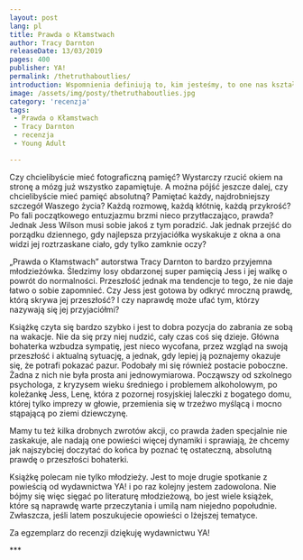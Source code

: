 ```yaml
---
layout: post
lang: pl
title: Prawda o Kłamstwach
author: Tracy Darnton
releaseDate: 13/03/2019
pages: 400
publisher: YA!
permalink: /thetruthaboutlies/
introduction: Wspomnienia definiują to, kim jesteśmy, to one nas kształtują.
image: /assets/img/posty/thetruthaboutlies.jpg
category: 'recenzja'
tags:
 - Prawda o Kłamstwach
 - Tracy Darnton
 - recenzja
 - Young Adult

---
```


  Czy chcielibyście mieć fotograficzną pamięć? Wystarczy rzucić okiem na stronę a mózg już wszystko zapamiętuje. A można pójść jeszcze dalej, czy chcielibyście mieć pamięć absolutną? Pamiętać każdy, najdrobniejszy szczegół Waszego życia? Każdą rozmowę, każdą kłótnię, każdą przykrość? Po fali początkowego entuzjazmu brzmi nieco przytłaczająco, prawda? Jednak Jess Wilson musi sobie jakoś z tym poradzić. Jak jednak przejść do porządku dziennego, gdy najlepsza przyjaciółka wyskakuje z okna a ona widzi jej roztrzaskane ciało, gdy tylko zamknie oczy?

  „Prawda o Kłamstwach” autorstwa Tracy Darnton to bardzo przyjemna młodzieżówka. Śledzimy losy obdarzonej super pamięcią Jess i jej walkę o powrót do normalności. Przeszłość jednak ma tendencje to tego, że nie daje łatwo o sobie zapomnieć. Czy Jess jest gotowa by odkryć mroczną prawdę, którą skrywa jej przeszłość? I czy naprawdę może ufać tym, którzy nazywają się jej przyjaciółmi?

  Książkę czyta się bardzo szybko i jest to dobra pozycja do zabrania ze sobą na wakacje. Nie da się przy niej nudzić, cały czas coś się dzieje. Główna bohaterka wzbudza sympatię, jest nieco wycofana, przez wzgląd na swoją przeszłość i aktualną sytuację, a jednak, gdy lepiej ją poznajemy okazuje się, że potrafi pokazać pazur. Podobały mi się również postacie poboczne. Żadna z nich nie była prosta ani jednowymiarowa. Począwszy od szkolnego psychologa, z kryzysem wieku średniego i problemem alkoholowym, po koleżankę Jess, Lenę, która z pozornej rosyjskiej laleczki z bogatego domu, której tylko imprezy w głowie, przemienia się w trzeźwo myślącą i mocno stąpającą po ziemi dziewczynę.

  Mamy tu też kilka drobnych zwrotów akcji, co prawda żaden specjalnie nie zaskakuje, ale nadają one powieści więcej dynamiki i sprawiają, że chcemy jak najszybciej doczytać do końca by poznać tę ostateczną, absolutną prawdę o przeszłości bohaterki.

  Książkę polecam nie tylko młodzieży. Jest to moje drugie spotkanie z powieścią od wydawnictwa YA! i po raz kolejny jestem zadowolona. Nie bójmy się więc sięgać po literaturę młodzieżową, bo jest wiele książek, które są naprawdę warte przeczytania i umilą nam niejedno popołudnie. Zwłaszcza, jeśli latem poszukujecie opowieści o lżejszej tematyce.

  Za egzemplarz do recenzji dziękuję wydawnictwu YA!

  \*\*\*
